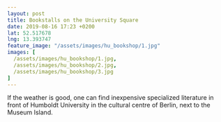 ```yaml
---
layout: post
title: Bookstalls on the University Square
date: 2019-08-16 17:23 +0200
lat: 52.517678
lng: 13.393747
feature_image: "/assets/images/hu_bookshop/1.jpg"
images: [
  /assets/images/hu_bookshop/1.jpg,
  /assets/images/hu_bookshop/2.jpg,
  /assets/images/hu_bookshop/3.jpg
]
---
```


If the weather is good, one can find inexpensive specialized literature in front of Humboldt University in the cultural centre of Berlin, next to the Museum Island.

